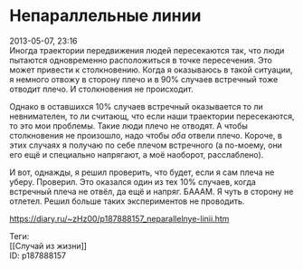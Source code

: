 Непараллельные линии
=====================

   
 2013-05-07, 23:16   
  Иногда траектории передвижения людей пересекаются так, что люди пытаются одновременно расположиться в точке пересечения. Это может привести к столкновению. Когда я оказываюсь в такой ситуации, я немного отвожу в сторону плечо и в 90% случаев встречный тоже отводит плечо. И столкновения не происходит.   
   
 Однако в оставшихся 10% случаев встречный оказывается то ли невнимателен, то ли считающ, что если наши траектории пересекаются, то это мои проблемы. Такие люди плечо не отводят. А чтобы столкновения не произошло, надо чтобы  *оба*  отвели плечо. Короче, в этих случаях я получаю по себе плечом встречного (а по-моему, они его ещё и специально напрягают, а моё наоборот, расслаблено).   
   
 И вот, однажды, я решил проверить, что будет, если я сам плеча не уберу. Проверил. Это оказался один из тех 10% случаев, когда встречный плеча не отвёл, да ещё и напряг. БАААМ. Я чуть в сторону не отлетел. Решил больше таких экспериментов не проводить.   
    
 <https://diary.ru/~zHz00/p187888157_neparallelnye-linii.htm>   
   
 Теги:   
 [[Случай из жизни]]   
 ID: p187888157